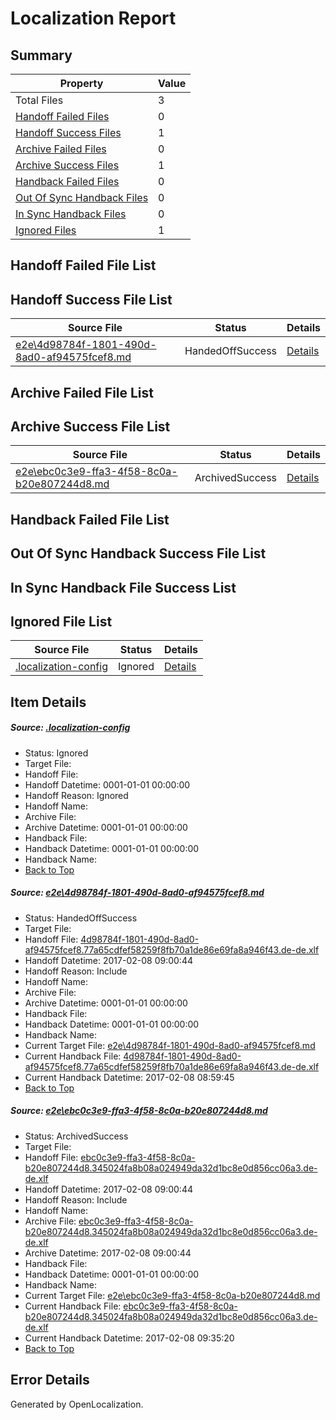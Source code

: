 # <a name='report-top'></a> Localization Report

## Summary
 Property | Value 
 -------- | ----- 
 Total Files | 3
[ Handoff Failed Files ](#handoff-failed-list)| 0
[ Handoff Success Files ](#handoff-success-list)| 1
[ Archive Failed Files ](#archive-failed-list)| 0
[ Archive Success Files ](#archive-success-list)| 1
[ Handback Failed Files ](#handback-failed-list)| 0
[ Out Of Sync Handback Files ](#outofsync-handback-success-list)| 0
[ In Sync Handback Files ](#insync-handback-success-list)| 0
[ Ignored Files ](#ignored-list)| 1

## <a name='handoff-failed-list'></a> Handoff Failed File List

## <a name='handoff-success-list'></a> Handoff Success File List
 Source File | Status | Details 
 ----------- | ------ | ------- 
 [e2e\4d98784f-1801-490d-8ad0-af94575fcef8.md](https://github.com/OpenLocalizationTestOrg/ol-test0/blob/b322bebca08c6f362c3915cbeb8aeced8c3876f8/e2e/4d98784f-1801-490d-8ad0-af94575fcef8.md) | HandedOffSuccess | [Details](#f74be54634ec9ecc5cca49fca451fd57f207167b1)

## <a name='archive-failed-list'></a> Archive Failed File List

## <a name='archive-success-list'></a> Archive Success File List
 Source File | Status | Details 
 ----------- | ------ | ------- 
 [e2e\ebc0c3e9-ffa3-4f58-8c0a-b20e807244d8.md](https://github.com/OpenLocalizationTestOrg/ol-test0/blob/b322bebca08c6f362c3915cbeb8aeced8c3876f8/e2e/ebc0c3e9-ffa3-4f58-8c0a-b20e807244d8.md) | ArchivedSuccess | [Details](#7b72c523725c367b396e666e9bf75db2a3e036792)

## <a name='handback-failed-list'></a> Handback Failed File List

## <a name='outofsync-handback-success-list'></a> Out Of Sync Handback Success File List

## <a name='insync-handback-success-list'></a> In Sync Handback File Success List

## <a name='ignored-list'></a> Ignored File List
 Source File | Status | Details 
 ----------- | ------ | ------- 
 [.localization-config](https://github.com/OpenLocalizationTestOrg/ol-test0/blob/b322bebca08c6f362c3915cbeb8aeced8c3876f8/.localization-config) | Ignored | [Details](#cb0632cf59c1387fc1742bfb9fa3c47f87e2e5c90)

## Item Details
##### <a name='cb0632cf59c1387fc1742bfb9fa3c47f87e2e5c90'></a> Source: [.localization-config](https://github.com/OpenLocalizationTestOrg/ol-test0/blob/b322bebca08c6f362c3915cbeb8aeced8c3876f8/.localization-config)
* Status: Ignored
* Target File: 
* Handoff File: 
* Handoff Datetime: 0001-01-01 00:00:00
* Handoff Reason: Ignored
* Handoff Name: 
* Archive File: 
* Archive Datetime: 0001-01-01 00:00:00
* Handback File: 
* Handback Datetime: 0001-01-01 00:00:00
* Handback Name: 
* [Back to Top](#report-top)

##### <a name='f74be54634ec9ecc5cca49fca451fd57f207167b1'></a> Source: [e2e\4d98784f-1801-490d-8ad0-af94575fcef8.md](https://github.com/OpenLocalizationTestOrg/ol-test0/blob/b322bebca08c6f362c3915cbeb8aeced8c3876f8/e2e/4d98784f-1801-490d-8ad0-af94575fcef8.md)
* Status: HandedOffSuccess
* Target File: 
* Handoff File: [4d98784f-1801-490d-8ad0-af94575fcef8.77a65cdfef58259f8fb70a1de86e69fa8a946f43.de-de.xlf](https://github.com/OpenLocalizationTestOrg/ol-test0-handoff/blob/e5c694cd723aa993fc0ecd8cf2dbe8abf32ec448/ol-handoff/OpenLocalizationTestOrg/ol-test0-dede/shujia/ht/4d98784f-1801-490d-8ad0-af94575fcef8.77a65cdfef58259f8fb70a1de86e69fa8a946f43.de-de.xlf)
* Handoff Datetime: 2017-02-08 09:00:44
* Handoff Reason: Include
* Handoff Name: 
* Archive File: 
* Archive Datetime: 0001-01-01 00:00:00
* Handback File: 
* Handback Datetime: 0001-01-01 00:00:00
* Handback Name: 
* Current Target File: [e2e\4d98784f-1801-490d-8ad0-af94575fcef8.md](https://github.com/OpenLocalizationTestOrg/ol-test0-dede/blob/a1dc7ebdfe0e1193f6e1bba11cdd3354d5d4706b/e2e/4d98784f-1801-490d-8ad0-af94575fcef8.md)
* Current Handback File: [4d98784f-1801-490d-8ad0-af94575fcef8.77a65cdfef58259f8fb70a1de86e69fa8a946f43.de-de.xlf](https://github.com/OpenLocalizationTestOrg/ol-test0-handback/blob/86c7b4d04dec7cfab26276be540446880b805e13/ol-handback/OpenLocalizationTestOrg/ol-test0-dede/shujia/ht/4d98784f-1801-490d-8ad0-af94575fcef8.77a65cdfef58259f8fb70a1de86e69fa8a946f43.de-de.xlf)
* Current Handback Datetime: 2017-02-08 08:59:45
* [Back to Top](#report-top)

##### <a name='7b72c523725c367b396e666e9bf75db2a3e036792'></a> Source: [e2e\ebc0c3e9-ffa3-4f58-8c0a-b20e807244d8.md](https://github.com/OpenLocalizationTestOrg/ol-test0/blob/b322bebca08c6f362c3915cbeb8aeced8c3876f8/e2e/ebc0c3e9-ffa3-4f58-8c0a-b20e807244d8.md)
* Status: ArchivedSuccess
* Target File: 
* Handoff File: [ebc0c3e9-ffa3-4f58-8c0a-b20e807244d8.345024fa8b08a024949da32d1bc8e0d856cc06a3.de-de.xlf](https://github.com/OpenLocalizationTestOrg/ol-test0-handoff/blob/e5c694cd723aa993fc0ecd8cf2dbe8abf32ec448/ol-handoff/OpenLocalizationTestOrg/ol-test0-dede/shujia/ht/ebc0c3e9-ffa3-4f58-8c0a-b20e807244d8.345024fa8b08a024949da32d1bc8e0d856cc06a3.de-de.xlf)
* Handoff Datetime: 2017-02-08 09:00:44
* Handoff Reason: Include
* Handoff Name: 
* Archive File: [ebc0c3e9-ffa3-4f58-8c0a-b20e807244d8.345024fa8b08a024949da32d1bc8e0d856cc06a3.de-de.xlf](https://github.com/OpenLocalizationTestOrg/ol-test0-handoff/blob/5b6ce68d50ada11ccfe97a6ae418f86d1f51dd34/ol-archive/OpenLocalizationTestOrg/ol-test0-dede/shujia/ht/ebc0c3e9-ffa3-4f58-8c0a-b20e807244d8.345024fa8b08a024949da32d1bc8e0d856cc06a3.de-de.xlf)
* Archive Datetime: 2017-02-08 09:00:44
* Handback File: 
* Handback Datetime: 0001-01-01 00:00:00
* Handback Name: 
* Current Target File: [e2e\ebc0c3e9-ffa3-4f58-8c0a-b20e807244d8.md](https://github.com/OpenLocalizationTestOrg/ol-test0-dede/blob/35990a5c41250ff0eaeb3a609b5268affe05044a/e2e/ebc0c3e9-ffa3-4f58-8c0a-b20e807244d8.md)
* Current Handback File: [ebc0c3e9-ffa3-4f58-8c0a-b20e807244d8.345024fa8b08a024949da32d1bc8e0d856cc06a3.de-de.xlf](https://github.com/OpenLocalizationTestOrg/ol-test0-handback/blob/5fc004d922b9ad5723e94095fefea568171c8184/ol-handback/OpenLocalizationTestOrg/ol-test0-dede/shujia/ht/ebc0c3e9-ffa3-4f58-8c0a-b20e807244d8.345024fa8b08a024949da32d1bc8e0d856cc06a3.de-de.xlf)
* Current Handback Datetime: 2017-02-08 09:35:20
* [Back to Top](#report-top)


## Error Details

Generated by OpenLocalization.

